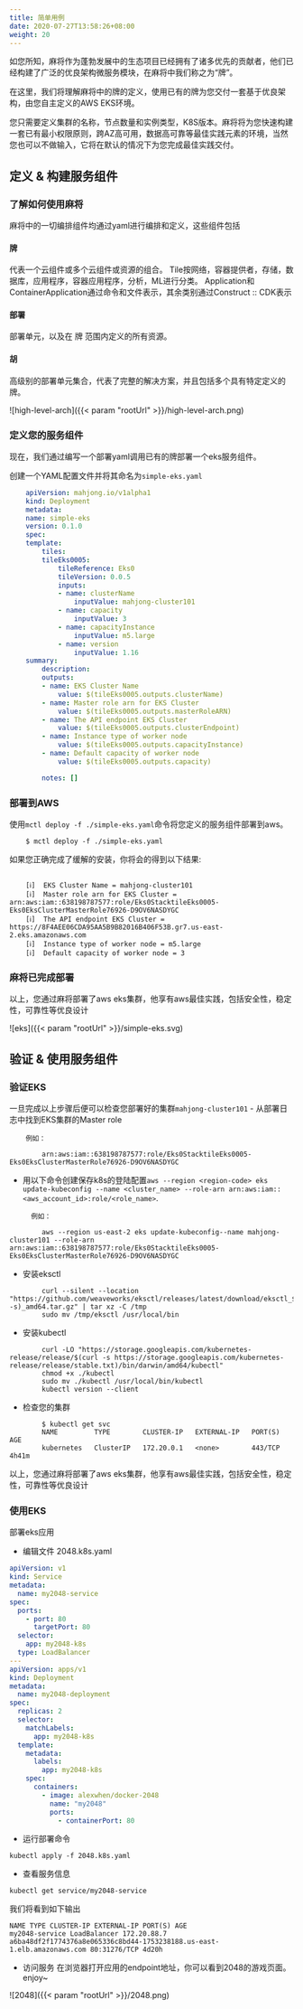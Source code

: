 ```yaml
---
title: 简单用例
date: 2020-07-27T13:58:26+08:00
weight: 20
---
```


如您所知，麻将作为蓬勃发展中的生态项目已经拥有了诸多优先的贡献者，他们已经构建了广泛的优良架构微服务模块，在麻将中我们称之为“牌”。

在这里，我们将理解麻将中的牌的定义，使用已有的牌为您交付一套基于优良架构，由您自主定义的AWS EKS环境。

您只需要定义集群的名称，节点数量和实例类型，K8S版本。麻将将为您快速构建一套已有最小权限原则，跨AZ高可用，数据高可靠等最佳实践元素的环境，当然您也可以不做输入，它将在默认的情况下为您完成最佳实践交付。

## 定义 & 构建服务组件

### 了解如何使用麻将

麻将中的一切编排组件均通过yaml进行编排和定义，这些组件包括

#### 牌

代表一个云组件或多个云组件或资源的组合。 Tile按网络，容器提供者，存储，数据库，应用程序，容器应用程序，分析，ML进行分类。 Application和ContainerApplication通过命令和文件表示，其余类别通过Construct :: CDK表示

#### 部署

部署单元，以及在 牌 范围内定义的所有资源。

#### 胡

高级别的部署单元集合，代表了完整的解决方案，并且包括多个具有特定定义的牌。

![high-level-arch]({{< param "rootUrl" >}}/high-level-arch.png)

### 定义您的服务组件

现在，我们通过编写一个部署yaml调用已有的牌部署一个eks服务组件。

创建一个YAML配置文件并将其命名为`simple-eks.yaml`
```yaml
    apiVersion: mahjong.io/v1alpha1
    kind: Deployment
    metadata:
    name: simple-eks
    version: 0.1.0
    spec:
    template:
        tiles:
        tileEks0005:
            tileReference: Eks0
            tileVersion: 0.0.5
            inputs:
            - name: clusterName
                inputValue: mahjong-cluster101
            - name: capacity
                inputValue: 3
            - name: capacityInstance
                inputValue: m5.large
            - name: version
                inputValue: 1.16
    summary:
        description:
        outputs:
        - name: EKS Cluster Name
            value: $(tileEks0005.outputs.clusterName)
        - name: Master role arn for EKS Cluster
            value: $(tileEks0005.outputs.masterRoleARN)
        - name: The API endpoint EKS Cluster
            value: $(tileEks0005.outputs.clusterEndpoint)
        - name: Instance type of worker node
            value: $(tileEks0005.outputs.capacityInstance)
        - name: Default capacity of worker node
            value: $(tileEks0005.outputs.capacity)

        notes: []
```

### 部署到AWS

使用`mctl deploy -f ./simple-eks.yaml`命令将您定义的服务组件部署到aws。
```shell
    $ mctl deploy -f ./simple-eks.yaml
```

如果您正确完成了缓解的安装，你将会的得到以下结果:

```shell

    [ℹ]  EKS Cluster Name = mahjong-cluster101
    [ℹ]  Master role arn for EKS Cluster = arn:aws:iam::638198787577:role/Eks0StacktileEks0005-Eks0EksClusterMasterRole76926-D9OV6NASDYGC
    [ℹ]  The API endpoint EKS Cluster = https://8F4AEE06CDA95AA5B9B82016B406F53B.gr7.us-east-2.eks.amazonaws.com
    [ℹ]  Instance type of worker node = m5.large
    [ℹ]  Default capacity of worker node = 3
```
### 麻将已完成部署

以上，您通过麻将部署了aws eks集群，他享有aws最佳实践，包括安全性，稳定性，可靠性等优良设计

![eks]({{< param "rootUrl" >}}/simple-eks.svg)

## 验证 & 使用服务组件

### 验证EKS

一旦完成以上步骤后便可以检查您部署好的集群`mahjong-cluster101`
        - 从部署日志中找到EKS集群的Master role

        例如：

```shell
        arn:aws:iam::638198787577:role/Eks0StacktileEks0005-Eks0EksClusterMasterRole76926-D9OV6NASDYGC
```

- 用以下命令创建保存k8s的登陆配置`aws --region <region-code> eks update-kubeconfig --name <cluster_name> --role-arn arn:aws:iam::<aws_account_id>:role/<role_name>`.

        例如：

```
        aws --region us-east-2 eks update-kubeconfig--name mahjong-cluster101 --role-arn arn:aws:iam::638198787577:role/Eks0StacktileEks0005-Eks0EksClusterMasterRole76926-D9OV6NASDYGC
```

- 安装eksctl
```shell
        curl --silent --location "https://github.com/weaveworks/eksctl/releases/latest/download/eksctl_$(uname -s)_amd64.tar.gz" | tar xz -C /tmp
        sudo mv /tmp/eksctl /usr/local/bin
```

- 安装kubectl
```shell
        curl -LO "https://storage.googleapis.com/kubernetes-release/release/$(curl -s https://storage.googleapis.com/kubernetes-release/release/stable.txt)/bin/darwin/amd64/kubectl"
        chmod +x ./kubectl
        sudo mv ./kubectl /usr/local/bin/kubectl
        kubectl version --client
```
- 检查您的集群

```shell
        $ kubectl get svc
        NAME         TYPE        CLUSTER-IP   EXTERNAL-IP   PORT(S)   AGE
        kubernetes   ClusterIP   172.20.0.1   <none>        443/TCP   4h41m
```
以上，您通过麻将部署了aws eks集群，他享有aws最佳实践，包括安全性，稳定性，可靠性等优良设计


### 使用EKS

部署eks应用


- 编辑文件 2048.k8s.yaml

```yaml
apiVersion: v1
kind: Service
metadata:
  name: my2048-service
spec:
  ports:
    - port: 80
      targetPort: 80
  selector:
    app: my2048-k8s
  type: LoadBalancer
---
apiVersion: apps/v1
kind: Deployment
metadata:
  name: my2048-deployment
spec:
  replicas: 2
  selector:
    matchLabels:
      app: my2048-k8s
  template:
    metadata:
      labels:
        app: my2048-k8s
    spec:
      containers:
        - image: alexwhen/docker-2048
          name: "my2048"
          ports:
            - containerPort: 80
```

- 运行部署命令
```shell
kubectl apply -f 2048.k8s.yaml
```
- 查看服务信息
```shell
kubectl get service/my2048-service
```
我们将看到如下输出
```shell
NAME TYPE CLUSTER-IP EXTERNAL-IP PORT(S) AGE
my2048-service LoadBalancer 172.20.88.7 a6ba48df2f1774376a8e065336c8bd44-1753238188.us-east-1.elb.amazonaws.com 80:31276/TCP 4d20h
```
- 访问服务
    在浏览器打开应用的endpoint地址，你可以看到2048的游戏页面。enjoy~

![2048]({{< param "rootUrl" >}}/2048.png)
